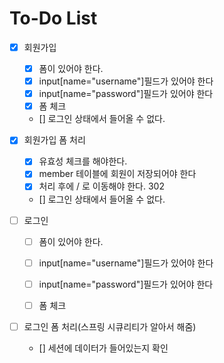 # To-Do List

- [x] 회원가입
    - [x] 폼이 있어야 한다.
    - [x] input[name="username"]필드가 있어야 한다
    - [x] input[name="password"]필드가 있어야 한다
    - [x] 폼 체크
    - [] 로그인 상태에서 들어올 수 없다.


- [x] 회원가입 폼 처리
    - [x] 유효성 체크를 해야한다.
    - [x] member 테이블에 회원이 저장되어야 한다
    - [x] 처리 후에 / 로 이동해야 한다. 302
    - [] 로그인 상태에서 들어올 수 없다.

- [ ] 로그인
    - [ ] 폼이 있어야 한다.
    - [ ] input[name="username"]필드가 있어야 한다
    - [ ] input[name="password"]필드가 있어야 한다
    - [ ] 폼 체크


- [ ] 로그인 폼 처리(스프링 시큐리티가 알아서 해줌)
    - [] 세션에 데이터가 들어있는지 확인